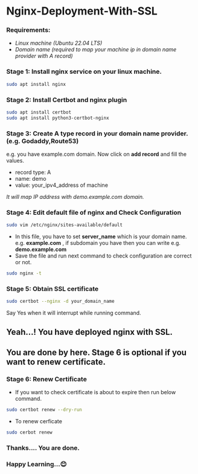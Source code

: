 # Nginx-Deployment-With-SSL

### Requirements:
- *Linux machine (Ubuntu 22.04 LTS)*
- *Domain name (required to map your machine ip in domain name provider with A record)*

### Stage 1: Install nginx service on your linux machine.

```bash
sudo apt install nginx
```

###

### Stage 2: Install Certbot and nginx plugin 

```bash
sudo apt install certbot
sudo apt install python3-certbot-nginx
```

###

### Stage 3: Create A type record in your domain name provider.(e.g. Godaddy,Route53)
e.g. you have example.com domain. Now click on **add record** and fill the values.
- record type: A
- name: demo
- value: your_ipv4_address of machine

*It will map IP address with demo.example.com domain.*

###

### Stage 4: Edit default file of nginx and Check Configuration

```bash
sudo vim /etc/nginx/sites-available/default
```
- In this file, you have to set **server_name** which is your domain name. e.g. **example.com** , if subdomain you have then you can write e.g. **demo.example.com**
- Save the file and run next command to check configuration are correct or not.

```bash
sudo nginx -t
```

###

### Stage 5: Obtain SSL certificate

```bash
sudo certbot --nginx -d your_domain_name
```
Say Yes when it will interrupt while running command.

###

## Yeah...! You have deployed nginx with SSL.
## You are done by here. Stage 6 is optional if you want to renew certificate.

###

### Stage 6: Renew Certificate

- If you want to check certificate is about to expire then run below command.
```bash
sudo certbot renew --dry-run
```
- To renew cerficate
```bash
sudo cerbot renew
```

###

### Thanks.... You are done.
### Happy Learning...😊
